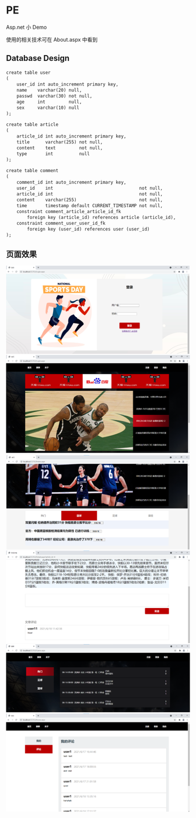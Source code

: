 # PE

Asp.net 小 Demo

使用的相关技术可在 About.aspx 中看到

## Database Design

```mysql
create table user
(
    user_id int auto_increment primary key,
    name    varchar(20) null,
    passwd  varchar(30) not null,
    age     int         null,
    sex     varchar(10) null
);
```

```mysql
create table article
(
    article_id int auto_increment primary key,
    title      varchar(255) not null,
    content    text         not null,
    type       int          null
);
```

```mysql
create table comment
(
    comment_id int auto_increment primary key,
    user_id    int                                 not null,
    article_id int                                 not null,
    content    varchar(255)                        not null,
    time       timestamp default CURRENT_TIMESTAMP not null,
    constraint comment_article_article_id_fk
        foreign key (article_id) references article (article_id),
    constraint comment_user_user_id_fk
        foreign key (user_id) references user (user_id)
);
```

## 页面效果

![](https://github.com/Lucelia-L/PE/blob/main/ScreenShots/1.png)
![](https://github.com/Lucelia-L/PE/blob/main/ScreenShots/2.png)
![](https://github.com/Lucelia-L/PE/blob/main/ScreenShots/3.png)
![](https://github.com/Lucelia-L/PE/blob/main/ScreenShots/4.png)
![](https://github.com/Lucelia-L/PE/blob/main/ScreenShots/5.png)
![](https://github.com/Lucelia-L/PE/blob/main/ScreenShots/6.png)
